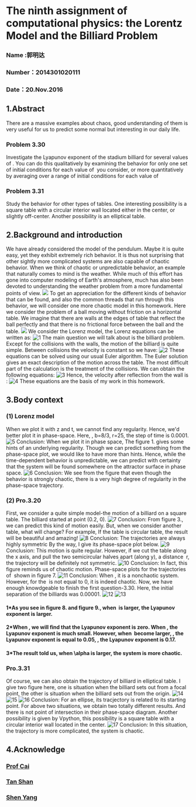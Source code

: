 # The ninth assignment of computational physics: the Lorentz Model and the Billiard Problem 

### Name :郭明达
### Number：2014301020111
### Date：20.Nov.2016

## 1.Abstract

There are a massive examples about chaos, good understanding of them is very useful for us to predict some normal but interesting in our
daily life.

### Problem 3.30
Investigate the Lyapunov exponent of the stadium billiard for several values of 
<img src="http://latex.codecogs.com/gif.latex?\alpha" alt="" title="" />. 
You can do this qualitatively by examining the 
behavior for only one set of initial conditions for each value of 
<img src="http://latex.codecogs.com/gif.latex?\alpha" alt="" title="" /> you consider, or more quantitatively by averaging over a range of
initial conditions for each value of <img src="http://latex.codecogs.com/gif.latex?\alpha" alt="" title="" />

### Problem 3.31
Study the behavior for other types of tables. One interesting possibility is a square table with a circular interior wall located either
in the center, or slightly off-center. Another possibility is an elliptical table.

## 2.Background and introduction

We have already considered the model of the pendulum. Maybe it is quite easy, yet they exhibit extremely rich behavior. It is thus not surprising that other sightly more complicated systems are also capable of chaotic behavior. When we think of chaotic or unpredictable behavior, an example that naturally comes to mind is the weather. While much of this effort has gone into computer modeling of Earth's atmosphere, much has also been devoted to understanding the weather problem from a more fundamental points of view.
![](https://github.com/gmd3250679/compuational_physics_N2014301020111/blob/master/Exercise-09/Figure/E9%202.jpg)
To get an appreciation for the different kinds of behavior that can be found, and also the common threads that run through this behavior, we will consider one more chaotic model in this homework. Here we consider the problem of a ball moving without friction on a horizontal table. We imagine that there are walls at the edges of table that reflect the ball perfectly and that there is no frictional force between the ball and the table.
![](https://github.com/gmd3250679/compuational_physics_N2014301020111/blob/master/Exercise-09/Figure/E9%201.jpg)
We consider the Lorenz model, the Lorenz equations can be written as:
![1](https://github.com/gmd3250679/compuational_physics_N2014301020111/blob/master/Exercise-09/Figure/E9%2001.png)
The main question we will talk about is the billiard problem. Except for the collisions with the walls, the motion of the billiard is quite simple. Between collisions the velocity is constant so we have:
![2](https://github.com/gmd3250679/compuational_physics_N2014301020111/blob/master/Exercise-09/Figure/E9%2002.png)
These equations can be solved using our usual Euler algorithm. The Euler solution gives an exact description of the motion across the table. The most difficult part of the calculation is the treatment of the collisions. We can obtain the following equations:
![3](https://github.com/gmd3250679/compuational_physics_N2014301020111/blob/master/Exercise-09/Figure/E9%2003.png)
Hence, the velocity after reflection from the wall is :
![4](https://github.com/gmd3250679/compuational_physics_N2014301020111/blob/master/Exercise-09/Figure/E9%2004.png)
These equations are the basis of my work in this homework.

## 3.Body context

### (1) Lorenz model
When we plot it with z and t, we cannot find any regularity. Hence, we'd better plot it in phase-space. Here, <img src="http://latex.codecogs.com/gif.latex?\sigma=10" alt="" title="" />, b=8/3, r=25, the step of time is 0.0001.
![5](https://github.com/gmd3250679/compuational_physics_N2014301020111/blob/master/Exercise-09/Figure/E9%2005.png)
Conclusion: When we plot it in phase space, The figure 1. gives some hints of an underlying regularity.
Though we can predict something from the phase-space plot, we would like to have more than hints. Hence, while the time-dependent behavior is unpredictable, we can predict with certainty that the system will be found somewhere on the attractor surface in phase space.
![6](https://github.com/gmd3250679/compuational_physics_N2014301020111/blob/master/Exercise-09/Figure/E9%2006.png)
Conclusion: We see from the figure that even though the behavior is strongly chaotic, there is a very high degree of regularity in the phase-space trajectory.

### (2) Pro.3.20
First, we consider a quite simple model-the motion of a billiard on a square table. The billiard started at point (0.2, 0).
![7](https://github.com/gmd3250679/compuational_physics_N2014301020111/blob/master/Exercise-09/Figure/E9%2007.png)
Conclusion: From figure 3., we can predict this kind of motion easily.
But, when we consider another table, what will change? For example, If the table is circular table, the result will be beautiful and amazing!
![8](https://github.com/gmd3250679/compuational_physics_N2014301020111/blob/master/Exercise-09/Figure/E9%2008.png)
Conclusion: The trajectories are always highly symmetric
By the way, I give its phase-space plot below.
![9](https://github.com/gmd3250679/compuational_physics_N2014301020111/blob/master/Exercise-09/Figure/E9%2009.png)
Conclusion: This motion is quite regular.
However, if we cut the table along the x axis, and pull the two semicircular halves apart (along y), a distance <img src="http://latex.codecogs.com/gif.latex?2\alpha" alt="" title="" /> r, the trajectory will be definitely not symmetric.
![10](https://github.com/gmd3250679/compuational_physics_N2014301020111/blob/master/Exercise-09/Figure/E9%2010.png)
Conclusion: In fact, this figure reminds us of chaotic motion.
Phase-space plots for the trajectories of <img src="http://latex.codecogs.com/gif.latex?\alpha=0,0.001,0.01,0.1" alt="" title="" /> shown in figure 7.
![11](https://github.com/gmd3250679/compuational_physics_N2014301020111/blob/master/Exercise-09/Figure/E9%2011.png)
Conclusion: When <img src="http://latex.codecogs.com/gif.latex?2\alpha=0" alt="" title="" />, it is a nonchaotic system. However, for the <img src="http://latex.codecogs.com/gif.latex?2\alpha" alt="" title="" /> is not equal to 0, it is indeed chaotic.
Now, we have enough knowdgeable to finish the first question-3.30. Here, the initial separation of the billiards was 0.00001.
![12](https://github.com/gmd3250679/compuational_physics_N2014301020111/blob/master/Exercise-09/Figure/E9%2012.png)
![13](https://github.com/gmd3250679/compuational_physics_N2014301020111/blob/master/Exercise-09/Figure/E9%2013.png)
#### 1*As you see in figure 8. and figure 9., when <img src="http://latex.codecogs.com/gif.latex?2\alpha" alt="" title="" /> is larger, the Lyapunov exponent is larger.
#### 2*When <img src="http://latex.codecogs.com/gif.latex?2\alpha=0" alt="" title="" />, we will find that the Lyapunov exponent is zero. When <img src="http://latex.codecogs.com/gif.latex?2\alpha=0.001" alt="" title="" />, the Lyapunov exponent is much small. However, when <img src="http://latex.codecogs.com/gif.latex?2\alpha" alt="" title="" /> become larger, <img src="http://latex.codecogs.com/gif.latex?2\alpha=0.01" alt="" title="" />, the Lyapunov exponent is equal to 0.05, <img src="http://latex.codecogs.com/gif.latex?2\alpha=0.1" alt="" title="" />, the Lyapunov exponent is 0.17.
#### 3*The result told us, when \alpha is larger, the system is more chaotic.

### Pro.3.31
Of course, we can also obtain the trajectory of billiard in elliptical table. I give two figure here, one is situation when the billiard sets out from a focal point, the other is situation when the billiard sets out from the origin.
![14](https://github.com/gmd3250679/compuational_physics_N2014301020111/blob/master/Exercise-09/Figure/E9%2014.png)
![15](https://github.com/gmd3250679/compuational_physics_N2014301020111/blob/master/Exercise-09/Figure/E9%2015.png)
![16](https://github.com/gmd3250679/compuational_physics_N2014301020111/blob/master/Exercise-09/Figure/E9%2016.png)
Conclusion: For an ellipse, its tracjectory is related to its starting point. For above two situations, we obtain two totally different results. And there is not point of intersection in their phase-space diagram.
Another possibility is given by Vpython, this possibility is a square table with a circular interior wall located in the center.
![17](https://github.com/gmd3250679/compuational_physics_N2014301020111/blob/master/Exercise-09/Figure/GIF.gif)
Conclusion: In this situation, the trajectory is more complicated, the system is chaotic.

## 4.Acknowledge
### [Prof Cai](https://www.evernote.com/shard/s140/sh/0724815b-79a9-4357-9e85-416c33cb1b69/e2b0667446e6f7d74181969ed0c7c357)
### [Tan Shan](http://www.jianshu.com/p/cdb6d12bc02d)
### [Shen Yang](https://www.zybuluo.com/whu-sy/note/572123)
